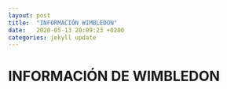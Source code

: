 ```yaml
---
layout: post
title:  "INFORMACIÓN WIMBLEDON"
date:   2020-05-13 20:09:23 +0200
categories: jekyll update
---
```


# INFORMACIÓN DE WIMBLEDON
